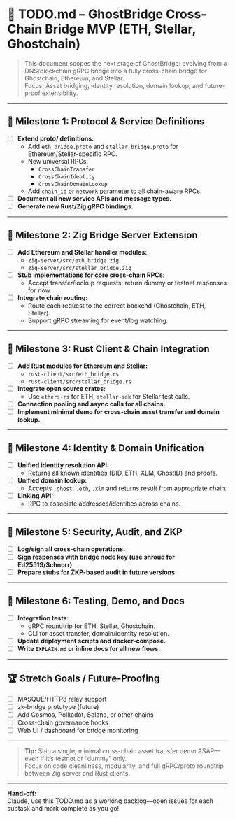 # 🚀 TODO.md – GhostBridge Cross-Chain Bridge MVP (ETH, Stellar, Ghostchain)

> This document scopes the next stage of GhostBridge: evolving from a DNS/blockchain gRPC bridge into a fully cross-chain bridge for Ghostchain, Ethereum, and Stellar.  
> Focus: Asset bridging, identity resolution, domain lookup, and future-proof extensibility.

---

## 📅 Milestone 1: Protocol & Service Definitions

- [ ] **Extend proto/ definitions:**  
    - Add `eth_bridge.proto` and `stellar_bridge.proto` for Ethereum/Stellar-specific RPC.
    - New universal RPCs:  
        - `CrossChainTransfer`
        - `CrossChainIdentity`
        - `CrossChainDomainLookup`
    - Add `chain_id` or `network` parameter to all chain-aware RPCs.
- [ ] **Document all new service APIs and message types.**
- [ ] **Generate new Rust/Zig gRPC bindings.**

---

## 📅 Milestone 2: Zig Bridge Server Extension

- [ ] **Add Ethereum and Stellar handler modules:**  
    - `zig-server/src/eth_bridge.zig`
    - `zig-server/src/stellar_bridge.zig`
- [ ] **Stub implementations for core cross-chain RPCs:**  
    - Accept transfer/lookup requests; return dummy or testnet responses for now.
- [ ] **Integrate chain routing:**  
    - Route each request to the correct backend (Ghostchain, ETH, Stellar).
    - Support gRPC streaming for event/log watching.

---

## 📅 Milestone 3: Rust Client & Chain Integration

- [ ] **Add Rust modules for Ethereum and Stellar:**  
    - `rust-client/src/eth_bridge.rs`
    - `rust-client/src/stellar_bridge.rs`
- [ ] **Integrate open source crates:**  
    - Use `ethers-rs` for ETH, `stellar-sdk` for Stellar test calls.
- [ ] **Connection pooling and async calls for all chains.**
- [ ] **Implement minimal demo for cross-chain asset transfer and domain lookup.**

---

## 📅 Milestone 4: Identity & Domain Unification

- [ ] **Unified identity resolution API:**  
    - Returns all known identities (DID, ETH, XLM, GhostID) and proofs.
- [ ] **Unified domain lookup:**  
    - Accepts `.ghost`, `.eth`, `.xlm` and returns result from appropriate chain.
- [ ] **Linking API:**  
    - RPC to associate addresses/identities across chains.

---

## 📅 Milestone 5: Security, Audit, and ZKP

- [ ] **Log/sign all cross-chain operations.**
- [ ] **Sign responses with bridge node key (use shroud for Ed25519/Schnorr).**
- [ ] **Prepare stubs for ZKP-based audit in future versions.**

---

## 📅 Milestone 6: Testing, Demo, and Docs

- [ ] **Integration tests:**  
    - gRPC roundtrip for ETH, Stellar, Ghostchain.
    - CLI for asset transfer, domain/identity resolution.
- [ ] **Update deployment scripts and docker-compose.**
- [ ] **Write `EXPLAIN.md` or inline docs for all new flows.**

---

## 🏆 Stretch Goals / Future-Proofing

- [ ] MASQUE/HTTP3 relay support
- [ ] zk-bridge prototype (future)
- [ ] Add Cosmos, Polkadot, Solana, or other chains  
- [ ] Cross-chain governance hooks
- [ ] Web UI / dashboard for bridge monitoring

---

> **Tip:** Ship a single, minimal cross-chain asset transfer demo ASAP—even if it’s testnet or “dummy” only.  
> Focus on code cleanliness, modularity, and full gRPC/proto roundtrip between Zig server and Rust clients.

---

**Hand-off:**  
Claude, use this TODO.md as a working backlog—open issues for each subtask and mark complete as you go!

